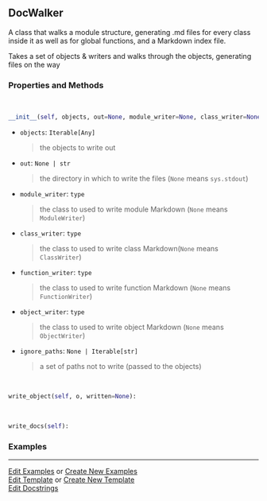 ## <a id="Peeves.Doc.DocWalker.DocWalker">DocWalker</a>
A class that walks a module structure, generating .md files for every class inside it as well as for global functions,
and a Markdown index file.

Takes a set of objects & writers and walks through the objects, generating files on the way

### Properties and Methods
<a id="Peeves.Doc.DocWalker.DocWalker.__init__" class="docs-object-method">&nbsp;</a>
```python
__init__(self, objects, out=None, module_writer=None, class_writer=None, function_writer=None, object_writer=None, ignore_paths=None): 
```

- `objects`: `Iterable[Any]`
    >the objects to write out
- `out`: `None | str`
    >the directory in which to write the files (`None` means `sys.stdout`)
- `module_writer`: `type`
    >the class to used to write module Markdown (`None` means `ModuleWriter`)
- `class_writer`: `type`
    >the class to used to write class Markdown(`None` means `ClassWriter`)
- `function_writer`: `type`
    >the class to used to write function Markdown (`None` means `FunctionWriter`)
- `object_writer`: `type`
    >the class to used to write object Markdown (`None` means `ObjectWriter`)
- `ignore_paths`: `None | Iterable[str]`
    >a set of paths not to write (passed to the objects)

<a id="Peeves.Doc.DocWalker.DocWalker.write_object" class="docs-object-method">&nbsp;</a>
```python
write_object(self, o, written=None): 
```

<a id="Peeves.Doc.DocWalker.DocWalker.write_docs" class="docs-object-method">&nbsp;</a>
```python
write_docs(self): 
```

### Examples


___

[Edit Examples](https://github.com/McCoyGroup/References/edit/gh-pages/Documentation/examples/Peeves/Doc/DocWalker/DocWalker.md) or 
[Create New Examples](https://github.com/McCoyGroup/References/new/gh-pages/?filename=Documentation/examples/Peeves/Doc/DocWalker/DocWalker.md) <br/>
[Edit Template](https://github.com/McCoyGroup/References/edit/gh-pages/Documentation/templates/Peeves/Doc/DocWalker/DocWalker.md) or 
[Create New Template](https://github.com/McCoyGroup/References/new/gh-pages/?filename=Documentation/templates/Peeves/Doc/DocWalker/DocWalker.md) <br/>
[Edit Docstrings](https://github.com/McCoyGroup/Peeves/edit/master/Doc/DocWalker.py?message=Update%20Docs)